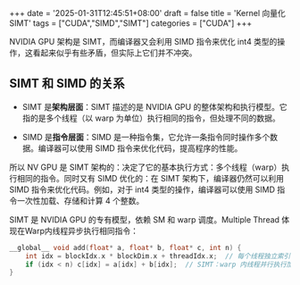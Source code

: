 +++
date = '2025-01-31T12:45:51+08:00'
draft = false
title = 'Kernel 向量化 SIMT'
tags = ["CUDA","SIMD","SIMT"]
categories = ["CUDA"]
+++


NVIDIA GPU 架构是 SIMT，而编译器又会利用 SIMD 指令来优化 int4 类型的操作，这看起来似乎有些矛盾，但实际上它们并不冲突。

## SIMT 和 SIMD 的关系

- SIMT 是**架构层面**：SIMT 描述的是 NVIDIA GPU 的整体架构和执行模型。它指的是多个线程（以 warp 为单位）执行相同的指令，但处理不同的数据。

- SIMD 是**指令层面**：SIMD 是一种指令集，它允许一条指令同时操作多个数据。编译器可以使用 SIMD 指令来优化代码，提高程序的性能。

所以 NV GPU 是 SIMT 架构的：决定了它的基本执行方式：多个线程（warp）执行相同的指令。同时又有 SIMD 优化的：在 SIMT 架构下，编译器仍然可以利用 SIMD 指令来优化代码。例如，对于 int4 类型的操作，编译器可以使用 SIMD 指令一次性加载、存储和计算 4 个整数。

SIMT 是 NVIDIA GPU 的专有模型，依赖 SM 和 warp 调度。Multiple Thread 体现在Warp内线程异步执行相同指令：

~~~cpp
__global__ void add(float* a, float* b, float* c, int n) {
    int idx = blockIdx.x * blockDim.x + threadIdx.x;  // 每个线程独立索引
    if (idx < n) c[idx] = a[idx] + b[idx];  // SIMT：warp 内线程并行执行加法
}
~~~

